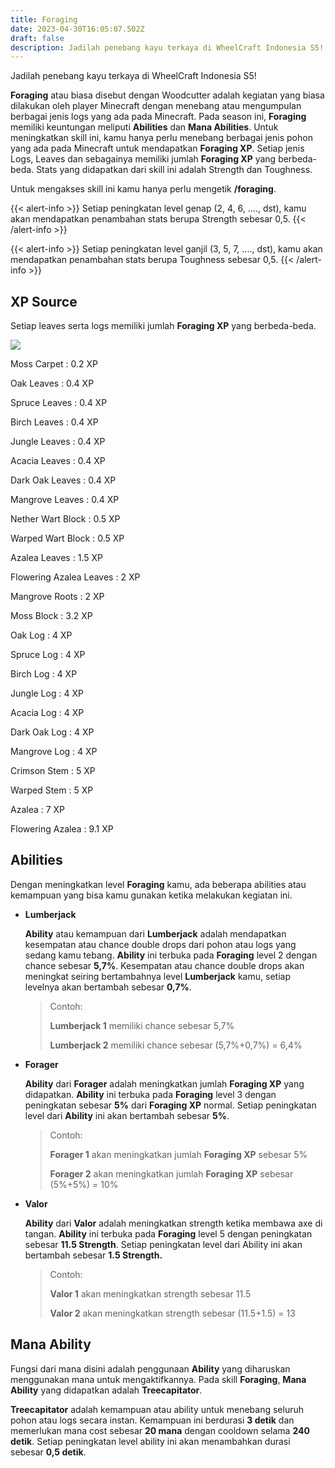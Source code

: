 ```yaml
---
title: Foraging
date: 2023-04-30T16:05:07.502Z
draft: false
description: Jadilah penebang kayu terkaya di WheelCraft Indonesia S5!
---
```

Jadilah penebang kayu terkaya di WheelCraft Indonesia S5!

**Foraging** atau biasa disebut dengan Woodcutter adalah kegiatan yang biasa dilakukan oleh player Minecraft dengan menebang atau mengumpulan berbagai jenis logs yang ada pada Minecraft. Pada season ini, **Foraging** memiliki keuntungan meliputi **Abilities** dan **Mana Abilities**. Untuk meningkatkan skill ini, kamu hanya perlu menebang berbagai jenis pohon yang ada pada Minecraft untuk mendapatkan **Foraging XP**. Setiap jenis Logs, Leaves dan sebagainya memiliki jumlah **Foraging XP** yang berbeda-beda. Stats yang didapatkan dari skill ini adalah Strength dan Toughness.

Untuk mengakses skill ini kamu hanya perlu mengetik **/foraging**.

{{< alert-info >}} Setiap peningkatan level genap (2, 4, 6, ...., dst), kamu akan mendapatkan penambahan stats berupa Strength sebesar 0,5. {{< /alert-info >}}

{{< alert-info >}} Setiap peningkatan level ganjil (3, 5, 7, ...., dst), kamu akan mendapatkan penambahan stats berupa Toughness sebesar 0,5. {{< /alert-info >}}

## XP Source

Setiap leaves serta logs memiliki jumlah **Foraging XP** yang berbeda-beda.

![](/img/uploads/foragingxp.png)

Moss Carpet : 0.2 XP

Oak Leaves : 0.4 XP

Spruce Leaves : 0.4 XP

Birch Leaves : 0.4 XP

Jungle Leaves : 0.4 XP

Acacia Leaves : 0.4 XP

Dark Oak Leaves : 0.4 XP

Mangrove Leaves : 0.4 XP

Nether Wart Block : 0.5 XP

Warped Wart Block : 0.5 XP

Azalea Leaves : 1.5 XP

Flowering Azalea Leaves :  2 XP

Mangrove Roots :  2 XP

Moss Block :  3.2 XP

Oak Log : 4 XP

Spruce Log : 4 XP

Birch Log : 4 XP

Jungle Log : 4 XP

Acacia Log : 4 XP

Dark Oak Log : 4 XP

Mangrove Log : 4 XP

Crimson Stem : 5 XP

Warped Stem : 5 XP

Azalea : 7 XP

Flowering Azalea : 9.1 XP

## Abilities

Dengan meningkatkan level **Foraging** kamu, ada beberapa abilities atau kemampuan yang bisa kamu gunakan ketika melakukan kegiatan ini.

* **Lumberjack**

  **Ability** atau kemampuan dari **Lumberjack** adalah mendapatkan kesempatan atau chance double drops dari pohon atau logs yang sedang kamu tebang. **Ability** ini terbuka pada **Foraging** level 2 dengan chance sebesar **5,7%**. Kesempatan atau chance double drops akan meningkat seiring bertambahnya level **Lumberjack** kamu, setiap levelnya akan bertambah sebesar **0,7%**. 

  > Contoh:
  >
  > **Lumberjack 1** memiliki chance sebesar 5,7%
  >
  > **Lumberjack 2** memiliki chance sebesar (5,7%+0,7%) = 6,4%
* **Forager**

  **Ability** dari **Forager** adalah meningkatkan jumlah **Foraging XP** yang didapatkan. **Ability** ini terbuka pada **Foraging** level 3 dengan peningkatan sebesar **5%** dari **Foraging XP** normal. Setiap peningkatan level dari **Ability** ini akan bertambah sebesar **5%**.

  > Contoh:
  >
  > **Forager 1** akan meningkatkan jumlah **Foraging XP** sebesar 5%
  >
  > **Forager 2** akan meningkatkan jumlah **Foraging XP** sebesar (5%+5%) = 10%
* **Valor**

  **Ability** dari **Valor** adalah meningkatkan strength ketika membawa axe di tangan. **Ability** ini terbuka pada **Foraging** level 5 dengan peningkatan sebesar **11.5 Strength**. Setiap peningkatan level dari Ability ini akan bertambah sebesar **1.5 Strength.**

  > Contoh: 
  >
  > **Valor 1** akan meningkatkan strength sebesar 11.5
  >
  > **Valor 2** akan meningkatkan strength sebesar (11.5+1.5) = 13

## Mana Ability

Fungsi dari mana disini adalah penggunaan **Ability** yang diharuskan menggunakan mana untuk mengaktifkannya. Pada skill **Foraging**, **Mana Ability** yang didapatkan adalah **Treecapitator**.

**Treecapitator** adalah kemampuan atau ability untuk menebang seluruh pohon atau logs secara instan. Kemampuan ini berdurasi **3 detik** dan memerlukan mana cost sebesar **20 mana** dengan cooldown selama **240 detik**. Setiap peningkatan level ability ini akan menambahkan durasi sebesar **0,5 detik**.